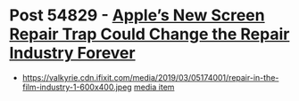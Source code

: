 # Post 54829 - [Apple&#8217;s New Screen Repair Trap Could Change the Repair Industry Forever](https://www.ifixit.com/News/54829/apples-new-screen-repair-trap-could-change-the-repair-industry-forever)

- https://valkyrie.cdn.ifixit.com/media/2019/03/05174001/repair-in-the-film-industry-1-600x400.jpeg [media item](media-27434.md)